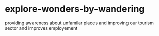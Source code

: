 # explore-wonders-by-wandering
providing awareness about unfamilar places and improving our tourism sector and improves employement
